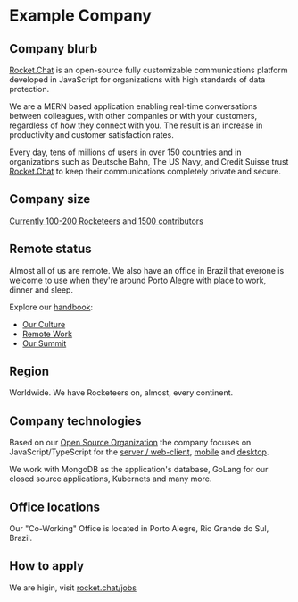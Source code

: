 # Example Company

## Company blurb

[Rocket.Chat](https://rocket.chat) is an open-source fully customizable communications platform developed in JavaScript for organizations with high standards of data protection.

We are a MERN based application enabling real-time conversations between colleagues, with other companies or with your customers, regardless of how they connect with you. The result is an increase in productivity and customer satisfaction rates.

Every day, tens of millions of users in over 150 countries and in organizations such as Deutsche Bahn, The US Navy, and Credit Suisse trust [Rocket.Chat](https://rocket.chat) to keep their communications completely private and secure.

## Company size

[Currently 100-200 Rocketeers](https://rocket.chat/team) and [1500 contributors](https://rocket.chat/company/about-us)

## Remote status

Almost all of us are remote. We also have an office in Brazil that everone is welcome to use when they're around Porto Alegre with place to work, dinner and sleep.

Explore our [handbook](https://handbook.rocket.chat/):
- [Our Culture](https://handbook.rocket.chat/company/our-culture)
- [Remote Work](https://handbook.rocket.chat/company/our-culture/remote-work)
- [Our Summit](https://handbook.rocket.chat/departments-operations/people/summit)

## Region

Worldwide. We have Rocketeers on, almost, every continent.

## Company technologies

Based on our [Open Source Organization](https://github.com/RocketChat) the company focuses on JavaScript/TypeScript for the [server / web-client](https://github.com/RocketChat/Rocket.Chat), [mobile](https://github.com/RocketChat/Rocket.Chat.ReactNative) and [desktop](https://github.com/RocketChat/Rocket.Chat.Electron).

We work with MongoDB as the application's database, GoLang  for our closed source applications, Kubernets and many more.

## Office locations

Our "Co-Working" Office is located in Porto Alegre, Rio Grande do Sul, Brazil.

## How to apply

We are higin, visit [rocket.chat/jobs](https://rocket.chat/jobs)
